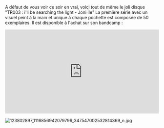 A défaut de vous voir ce soir en vrai, voici tout de même le joli disque "TR003 : i'll be searching the light - Joni Île"
La première série avec un visuel peint à la main et unique à chaque pochette est composée de 50 exemplaires.
Il est disponible à l'achat sur son bandcamp :

<iframe style="border: 0; width: 100%; height: 274px;" src="https://bandcamp.com/EmbeddedPlayer/album=3417428314/size=small/bgcol=ffffff/linkcol=0687f5/transparent=true/" seamless><a href="https://joniile.bandcamp.com/album/ill-be-searching-the-light">i&#39;ll be searching the light by Joni Île</a></iframe>

![123802897_1116856942079796_347547002532814369_n.jpg]({{site.baseurl}}/_articles/123802897_1116856942079796_347547002532814369_n.jpg)
